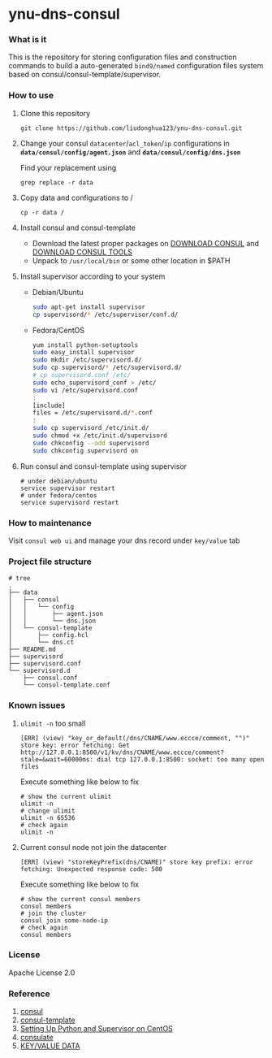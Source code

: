# ynu-dns-consul

### What is it

This is the repository for storing configuration files and construction commands to build a auto-generated `bind9/named` configuration files system based on consul/consul-template/supervisor.

### How to use

1. Clone this repository

    ```
    git clone https://github.com/liudonghua123/ynu-dns-consul.git
    ```
    
2. Change your consul `datacenter`/`acl_token`/`ip` configurations in **`data/consul/config/agent.json`** and **`data/consul/config/dns.json`**

    Find your replacement using
    
    ```
    grep replace -r data
    ```
    
3. Copy data and configurations to /

    ```
    cp -r data /
    ```

4. Install consul and consul-template
    
    * Download the latest proper packages on [DOWNLOAD CONSUL][DOWNLOAD CONSUL] and  [DOWNLOAD CONSUL TOOLS][DOWNLOAD CONSUL TOOLS]
    * Unpack to `/usr/local/bin` or some other location in $PATH
    
5. Install supervisor according to your system
    
    * Debian/Ubuntu
        
        ```bash
        sudo apt-get install supervisor
        cp supervisord/* /etc/supervisor/conf.d/
        ```
        
    * Fedora/CentOS
        
        ```bash
        yum install python-setuptools
        sudo easy_install supervisor
        sudo mkdir /etc/supervisord.d/
        sudo cp supervisord/* /etc/supervisord.d/
        # cp supervisord.conf /etc/
        sudo echo_supervisord_conf > /etc/
        sudo vi /etc/supervisord.conf
        :
        [include]
        files = /etc/supervisord.d/*.conf
        :
        sudo cp supervisord /etc/init.d/
        sudo chmod +x /etc/init.d/supervisord
        sudo chkconfig --add supervisord
        sudo chkconfig supervisord on
        ```
        
6. Run consul and consul-template using supervisor

    ```
    # under debian/ubuntu
    service supervisor restart
    # under fedora/centos
    service supervisord restart
    ```   

### How to maintenance

Visit `consul web ui` and manage your dns record under `key/value` tab

### Project file structure

```
# tree
.
├── data
│   ├── consul
│   │   └── config
│   │       ├── agent.json
│   │       └── dns.json
│   └── consul-template
│       ├── config.hcl
│       └── dns.ct
├── README.md
├── supervisord
├── supervisord.conf
└── supervisord.d
    ├── consul.conf
    └── consul-template.conf
```

### Known issues
1. `ulimit -n` too small

    ```
    [ERR] (view) "key_or_default(/dns/CNAME/www.eccce/comment, "")" store key: error fetching: Get http://127.0.0.1:8500/v1/kv/dns/CNAME/www.eccce/comment?stale=&wait=60000ms: dial tcp 127.0.0.1:8500: socket: too many open files
    ```
    
    Execute something like below to fix 
    
    ```
    # show the current ulimit
    ulimit -n
    # change ulimit
    ulimit -n 65536
    # check again
    ulimit -n
    ``` 
    
2. Current consul node not join the datacenter

    ```
    [ERR] (view) "storeKeyPrefix(dns/CNAME)" store key prefix: error fetching: Unexpected response code: 500
    ```
    
    
    Execute something like below to fix 
    
    ```
    # show the current consul members
    consul members
    # join the cluster
    consul join some-node-ip
    # check again
    consul members
    ``` 

### License

Apache License 2.0

### Reference

1. [consul][consul]
2. [consul-template][consul-template]
3. [Setting Up Python and Supervisor on CentOS][Setting Up Python and Supervisor on CentOS]
4. [consulate][consulate]
5. [KEY/VALUE DATA][KEY/VALUE DATA]


[DOWNLOAD CONSUL]: https://www.consul.io/downloads.html
[DOWNLOAD CONSUL TOOLS]: https://www.consul.io/downloads_tools.html
[Setting Up Python and Supervisor on CentOS]: https://rayed.com/wordpress/?p=1496
[consul]: https://www.consul.io/
[consul-template]: https://github.com/hashicorp/consul-template
[consulate]: http://consulate.readthedocs.io/en/stable/index.html
[KEY/VALUE DATA]: https://www.consul.io/intro/getting-started/kv.html

